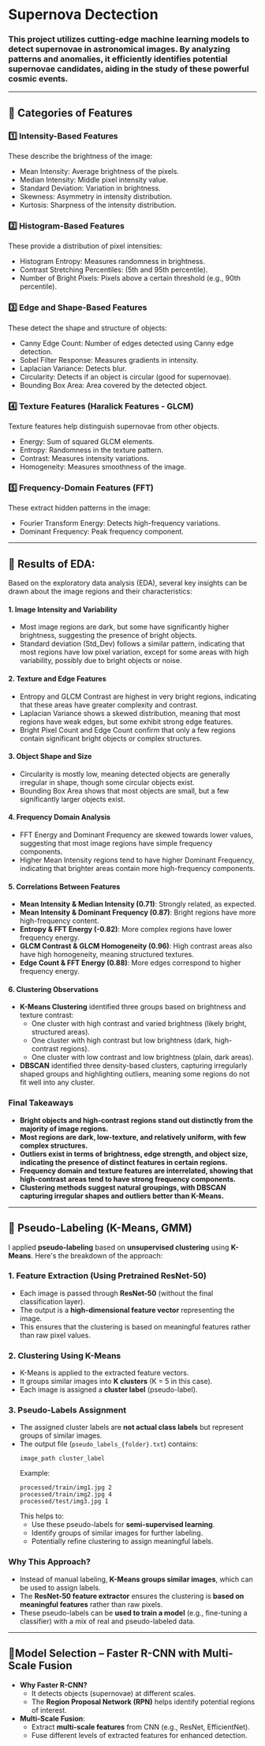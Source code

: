 # Supernova Dectection

### This project utilizes cutting-edge machine learning models to detect supernovae in astronomical images. By analyzing patterns and anomalies, it efficiently identifies potential supernovae candidates, aiding in the study of these powerful cosmic events.
---

## 🔹 Categories of Features

### 1️⃣ Intensity-Based Features

These describe the brightness of the image:

- Mean Intensity: Average brightness of the pixels.
- Median Intensity: Middle pixel intensity value.
- Standard Deviation: Variation in brightness.
- Skewness: Asymmetry in intensity distribution.
- Kurtosis: Sharpness of the intensity distribution.

### 2️⃣ Histogram-Based Features

These provide a distribution of pixel intensities:

- Histogram Entropy: Measures randomness in brightness.
- Contrast Stretching Percentiles: (5th and 95th percentile).
- Number of Bright Pixels: Pixels above a certain threshold (e.g., 90th percentile).

### 3️⃣ Edge and Shape-Based Features

These detect the shape and structure of objects:

- Canny Edge Count: Number of edges detected using Canny edge detection.
- Sobel Filter Response: Measures gradients in intensity.
- Laplacian Variance: Detects blur.
- Circularity: Detects if an object is circular (good for supernovae).
- Bounding Box Area: Area covered by the detected object.

### 4️⃣ Texture Features (Haralick Features - GLCM)

Texture features help distinguish supernovae from other objects.

- Energy: Sum of squared GLCM elements.
- Entropy: Randomness in the texture pattern.
- Contrast: Measures intensity variations.
- Homogeneity: Measures smoothness of the image.

### 5️⃣ Frequency-Domain Features (FFT)

These extract hidden patterns in the image:

- Fourier Transform Energy: Detects high-frequency variations.
- Dominant Frequency: Peak frequency component.
---

## 🔹 Results of EDA:

Based on the exploratory data analysis (EDA), several key insights can be drawn about the image regions and their characteristics:  

#### **1. Image Intensity and Variability**  
- Most image regions are dark, but some have significantly higher brightness, suggesting the presence of bright objects.  
- Standard deviation (Std_Dev) follows a similar pattern, indicating that most regions have low pixel variation, except for some areas with high variability, possibly due to bright objects or noise.  

#### **2. Texture and Edge Features**  
- Entropy and GLCM Contrast are highest in very bright regions, indicating that these areas have greater complexity and contrast.  
- Laplacian Variance shows a skewed distribution, meaning that most regions have weak edges, but some exhibit strong edge features.  
- Bright Pixel Count and Edge Count confirm that only a few regions contain significant bright objects or complex structures.  

#### **3. Object Shape and Size**  
- Circularity is mostly low, meaning detected objects are generally irregular in shape, though some circular objects exist.  
- Bounding Box Area shows that most objects are small, but a few significantly larger objects exist.  

#### **4. Frequency Domain Analysis**  
- FFT Energy and Dominant Frequency are skewed towards lower values, suggesting that most image regions have simple frequency components.  
- Higher Mean Intensity regions tend to have higher Dominant Frequency, indicating that brighter areas contain more high-frequency components.  

#### **5. Correlations Between Features**  
- **Mean Intensity & Median Intensity (0.71)**: Strongly related, as expected.  
- **Mean Intensity & Dominant Frequency (0.87)**: Bright regions have more high-frequency content.  
- **Entropy & FFT Energy (-0.82)**: More complex regions have lower frequency energy.  
- **GLCM Contrast & GLCM Homogeneity (0.96)**: High contrast areas also have high homogeneity, meaning structured textures.  
- **Edge Count & FFT Energy (0.88)**: More edges correspond to higher frequency energy.  

#### **6. Clustering Observations**  
- **K-Means Clustering** identified three groups based on brightness and texture contrast:  
  - One cluster with high contrast and varied brightness (likely bright, structured areas).  
  - One cluster with high contrast but low brightness (dark, high-contrast regions).  
  - One cluster with low contrast and low brightness (plain, dark areas).  
- **DBSCAN** identified three density-based clusters, capturing irregularly shaped groups and highlighting outliers, meaning some regions do not fit well into any cluster.  

### **Final Takeaways**  
- **Bright objects and high-contrast regions stand out distinctly from the majority of image regions.**  
- **Most regions are dark, low-texture, and relatively uniform, with few complex structures.**  
- **Outliers exist in terms of brightness, edge strength, and object size, indicating the presence of distinct features in certain regions.**  
- **Frequency domain and texture features are interrelated, showing that high-contrast areas tend to have strong frequency components.**  
- **Clustering methods suggest natural groupings, with DBSCAN capturing irregular shapes and outliers better than K-Means.**
---
## 🔹 Pseudo-Labeling (K-Means, GMM)
I applied **pseudo-labeling** based on **unsupervised clustering** using **K-Means**. Here's the breakdown of the approach:

### **1. Feature Extraction (Using Pretrained ResNet-50)**
- Each image is passed through **ResNet-50** (without the final classification layer).
- The output is a **high-dimensional feature vector** representing the image.
- This ensures that the clustering is based on meaningful features rather than raw pixel values.

### **2. Clustering Using K-Means**
- K-Means is applied to the extracted feature vectors.
- It groups similar images into **K clusters** (K = 5 in this case).
- Each image is assigned a **cluster label** (pseudo-label).

### **3. Pseudo-Labels Assignment**
- The assigned cluster labels are **not actual class labels** but represent groups of similar images.
- The output file (`pseudo_labels_{folder}.txt`) contains:
  ```
  image_path cluster_label
  ```
  Example:
  ```
  processed/train/img1.jpg 2
  processed/train/img2.jpg 4
  processed/test/img3.jpg 1
  ```
  This helps to:
  - Use these pseudo-labels for **semi-supervised learning**.
  - Identify groups of similar images for further labeling.
  - Potentially refine clustering to assign meaningful labels.

### **Why This Approach?**
- Instead of manual labeling, **K-Means groups similar images**, which can be used to assign labels.
- The **ResNet-50 feature extractor** ensures the clustering is **based on meaningful features** rather than raw pixels.
- These pseudo-labels can be **used to train a model** (e.g., fine-tuning a classifier) with a mix of real and pseudo-labeled data.

---
## 🔹**Model Selection – Faster R-CNN with Multi-Scale Fusion**
- **Why Faster R-CNN?**  
  - It detects objects (supernovae) at different scales.
  - The **Region Proposal Network (RPN)** helps identify potential regions of interest.
- **Multi-Scale Fusion**:
  - Extract **multi-scale features** from CNN (e.g., ResNet, EfficientNet).
  - Fuse different levels of extracted features for enhanced detection.
